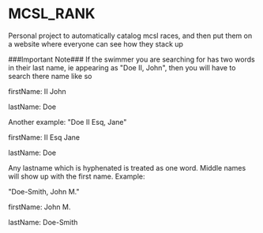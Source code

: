 # MCSL_RANK
Personal project to automatically catalog mcsl races, and then put them on a website where everyone can see how they stack up

###Important Note###
If the swimmer you are searching for has two words in their last name, ie appearing as "Doe II, John", then you will have to
search there name like so

firstName: II John

lastName: Doe


Another example:
"Doe II Esq, Jane"

firstName: II Esq Jane

lastName: Doe

Any lastname which is hyphenated is treated as one word. Middle names will show up with the first name. Example:

"Doe-Smith, John M."

firstName: John M.

lastName: Doe-Smith
